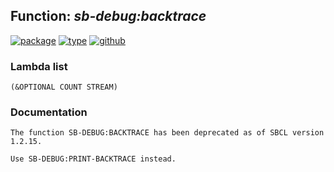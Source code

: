 ## Function: ***sb-debug:backtrace***
[![package](https://img.shields.io/badge/Package-SB--DEBUG-5f9ea0.svg?style=social&colorA=999999)](../) [![type](https://img.shields.io/badge/Type-Function-5f9ea0.svg?style=social&colorA=999999)](../#function) [![github](https://img.shields.io/badge/GitHub-View_the_source-5f9ea0.svg?style=social&colorA=999999&logo=github)](https://github.com/sbcl/sbcl/blob/master/src/code/debug.lisp/) 
### Lambda list
```
(&OPTIONAL COUNT STREAM)
```
### Documentation
```
The function SB-DEBUG:BACKTRACE has been deprecated as of SBCL version 1.2.15.

Use SB-DEBUG:PRINT-BACKTRACE instead.
```
